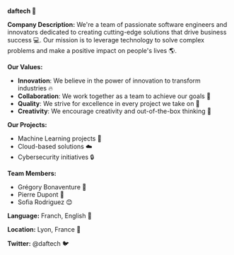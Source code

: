 **daftech 🚀**

**Company Description:**
We're a team of passionate software engineers and innovators dedicated to creating cutting-edge solutions that drive business success 💻. Our mission is to leverage technology to solve complex problems and make a positive impact on people's lives 🌎.

**Our Values:**

* **Innovation**: We believe in the power of innovation to transform industries 🔥
* **Collaboration**: We work together as a team to achieve our goals 🤝
* **Quality**: We strive for excellence in every project we take on 💯
* **Creativity**: We encourage creativity and out-of-the-box thinking 🌈

**Our Projects:**

* Machine Learning projects 🤖
* Cloud-based solutions ☁️
* Cybersecurity initiatives 🔒

**Team Members:**

* Grégory Bonaventure 👋
* Pierre Dupont 🙌
* Sofia Rodriguez 😊

**Language:** Franch, English 💬

**Location:** Lyon, France 📍

**Twitter:** @daftech 🐦
